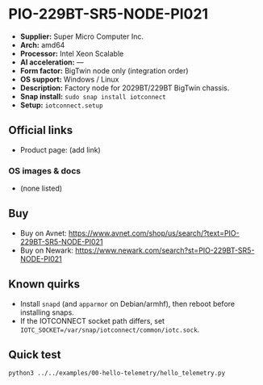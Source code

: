 # PIO-229BT-SR5-NODE-PI021

- **Supplier:** Super Micro Computer  Inc.
- **Arch:** amd64
- **Processor:** Intel Xeon Scalable
- **AI acceleration:** —
- **Form factor:** BigTwin node only (integration order)
- **OS support:** Windows / Linux
- **Description:** Factory node for 2029BT/229BT BigTwin chassis.
- **Snap install:** `sudo snap install iotconnect`
- **Setup:** `iotconnect.setup`

## Official links
- Product page: (add link)

### OS images & docs
- (none listed)

## Buy
- Buy on Avnet: https://www.avnet.com/shop/us/search/?text=PIO-229BT-SR5-NODE-PI021
- Buy on Newark: https://www.newark.com/search?st=PIO-229BT-SR5-NODE-PI021

## Known quirks
- Install `snapd` (and `apparmor` on Debian/armhf), then reboot before installing snaps.
- If the IOTCONNECT socket path differs, set `IOTC_SOCKET=/var/snap/iotconnect/common/iotc.sock`.

## Quick test
```bash
python3 ../../examples/00-hello-telemetry/hello_telemetry.py
```
